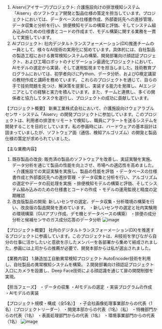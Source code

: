 1.	Aiserv(アイサーブ)プロジェクト:
介護施設向けの排泄検知システム「Aiserv」のソフトウェア開発と製品仕様の策定を担当しています。プロジェクトにおいては、データベースの仕様書作成、外部委託先への進捗管理、データ収集と分析を行い、排便検知モデルの構築と評価、そしてシステム組み込みのための仕様書とコードの作成まで、モデル構築に関する業務を一貫して実施しています。
2.	AIプロジェクト:
社内デジタルトランスフォーメーション(DX)推進チームの一員として、様々なAI技術の実用化に努めています。具体的には、自社製品の製造工程における異常検知システムの構築、開発部署向け顔認証プロジェクト、および工場ロボットのナビゲーション最適化プロジェクトにおいて、AIモデルの選定から実装、そして運用監視までを担当しました。技術教育プログラムにおいては、初学者向けにPython、データ分析、およびG検定講習の教材作成と講師を務めています。
これらのプロジェクトを通じて、自らの手で技術問題を見つけ、解決策を提案し、実装する能力を発揮し、AIエンジニアとしての経験と実力を積んでいます。また、チームと連携し、多くの関係者と協力してタスクを遂行し、プロジェクトの成功に貢献しています。



【プロジェクト概要】
新東工業株式会社において、介護施設向けウェアラブルセンサ・システム「Aiserv」の開発プロジェクトに参加しています。このプロジェクトは、利用者の排泄をリモートで検知し、職員にアラートを送るシステムを開発することを目的としています。私の参画時には、ハードウェアの基本設計は固まっていましたが、ソフトウェア面（通信、検知アルゴリズム）の開発と製品仕様の策定が求められていました。

【主な業務内容】
1.	既存製品の改良:
販売済の製品のソフトウェアを改善し、実証実験を実施。データ分析を通じて製品の性能を向上させ、市場への適応性を高めました。
・介護施設での実証実験を実施し、製品の性能を評価
・データベースの仕様書作成と外部委託先への進捗管理
・データ収集と分析を行い、アルゴリズムの選定やデータの前処理を実施
・排便検知モデルの構築と評価、そしてシステム組み込みのための仕様書とコードの作成
・モデルの運用監視と精度の定期確認
2.	改良版製品の開発: 
新しいセンサの選定、データ収集・分析環境の構築を行い、改良版の製品開発を進めています。
・新しいセンサの選定と社内実験用の環境構築（GUIアプリ作成、デモ機とデータベースの構築）
・排便の成分分析と候補センサのガス成分応答のデータ分析
![image](https://github.com/user-attachments/assets/29e489f1-d447-4c40-863a-add6122390a4)


【プロジェクト概要】
社内のデジタルトランスフォーメーション(DX)を推進するプロジェクトに参画しています。このプロジェクトは、AI技術を学びながら自分の仕事に活かしたいと意欲を示したメンバーを各部署から集めて結成されました。参画には上司からの推薦が必要で、開発本部からは私が選出されました。

【業務内容】
1.鋳造加工自動異常検知プロジェクト
AutoEncoder技術を利用し、自社製品の異常検知システムを構築。
2.開発部署向け顔認証プロジェクト
   入口にカメラを設置し、Deep Face技術による顔認識を通じて扉の開閉制御を実現。  

【担当フェーズ】
・データの収集
・AIモデルの選定
・実装プログラムの作成
・AIモデルの実装

【プロジェクト規模・構成（全5名）】
・子会社画像処理事業部からの代表（1名）（プロジェクトリーダー）
・開発本部からの代表（1名）（私）
・特機部門からの代表（1名）
・表面処理部門からの代表（1名）
・環境事業部門からの代表（1名）
![image](https://github.com/user-attachments/assets/2a20bbb0-ca3e-4ad0-ab82-602bc071460a)
